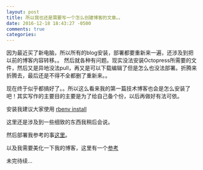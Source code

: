 ```yaml
---
layout: post
title: 所以我也还是需要写一个怎么创建博客的文章。。
date: 2016-12-18 18:43:27 -0500
comments: true
categories: 
---
```

因为最近买了新电脑，所以所有的blog安装，部署都要重新来一遍，还涉及到把以前的博客内容转移。。
然后就各种有问题。现实没法安装Octopress所需要的文件，然后又是异地没法pull，再又是可以下载编辑了但是怎么也没法部署。折腾来折腾去，最后还是不得不全都删了重新来。。

<!-- more -->

现在终于似乎都搞好了。。所以这么看来我的第一篇技术博客也会是怎么安装了吧！其实写作的主要目的主要是为了给自己备个份，以后再做好有法可依。

安装我建议大家使用 [rbenv install](https://github.com/rbenv/rbenv-installer)

这里还是涉及到一些细致的东西我稍后会说。

然后部署我参考的事[这里](http://willi.am/blog/2015/05/07/configuring-an-existing-octopress-site-on-a-new-machine/)。

以及我需要美化一下我的博客，这里有一个[参考](http://foggry.com/blog/2014/04/28/custom-your-octopress-blog/)

未完待续...
